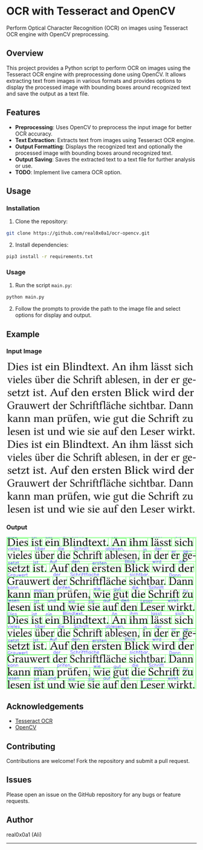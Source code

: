 # OCR with Tesseract and OpenCV

Perform Optical Character Recognition (OCR) on images using Tesseract OCR engine with OpenCV preprocessing.

## Overview

This project provides a Python script to perform OCR on images using the Tesseract OCR engine with preprocessing done using OpenCV. It allows extracting text from images in various formats and provides options to display the processed image with bounding boxes around recognized text and save the output as a text file.

## Features

- **Preprocessing**: Uses OpenCV to preprocess the input image for better OCR accuracy.
- **Text Extraction**: Extracts text from images using Tesseract OCR engine.
- **Output Formatting**: Displays the recognized text and optionally the processed image with bounding boxes around recognized text.
- **Output Saving**: Saves the extracted text to a text file for further analysis or use.
- **TODO**: Implement live camera OCR option.
  
## Usage

### Installation

1. Clone the repository:

```bash
git clone https://github.com/real0x0a1/ocr-opencv.git
```

2. Install dependencies:

```bash
pip3 install -r requirements.txt
```

### Usage

1. Run the script `main.py`:

```bash
python main.py
```

2. Follow the prompts to provide the path to the image file and select options for display and output.

## Example

### Input Image

![Input Image](images/input_image.png)

### Output

![Output image](images/output_image.png)

## Acknowledgements

- [Tesseract OCR](https://github.com/tesseract-ocr/tesseract)
- [OpenCV](https://github.com/opencv/opencv)

## Contributing

Contributions are welcome! Fork the repository and submit a pull request.

## Issues

Please open an issue on the GitHub repository for any bugs or feature requests.

## Author

real0x0a1 (Ali)

---
